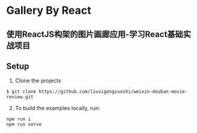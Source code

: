 # Gallery By React

## 使用ReactJS构架的图片画廊应用-学习React基础实战项目

## Setup
1. Clone the projects
```
$ git clone https://github.com/liuvigongzuoshi/weixin-douban-movie-review.git
```
2. To build the examples locally, run:
```
npm run i
npm run serve
```
<!-- ## 许可
[MIT](./LICENSE) &copy; -->
